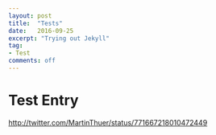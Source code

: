 ```yaml
---
layout: post
title:  "Tests"
date:   2016-09-25
excerpt: "Trying out Jekyll"
tag:
- Test
comments: off
---
```


# Test Entry

http://twitter.com/MartinThuer/status/771667218010472449

